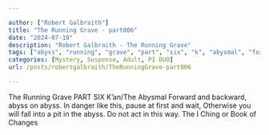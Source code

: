 ```yaml
---

author: ["Robert Galbraith"]
title: "The Running Grave - part006"
date: "2024-07-19"
description: "Robert Galbraith - The Running Grave"
tags: ["abyss", "running", "grave", "part", "six", "k", "abysmal", "forward", "backward", "danger", "like", "pause", "first", "wait", "otherwise", "fall", "pit", "act", "way", "ching", "book", "change"]
categories: [Mystery, Suspense, Adult, PI DUO]
url: /posts/robertgalbraith/TheRunningGrave-part006

---
```



The Running Grave
PART SIX
K’an/The Abysmal
Forward and backward, abyss on abyss.
In danger like this, pause at first and wait,
Otherwise you will fall into a pit in the abyss.
Do not act in this way.
The I Ching or Book of Changes
